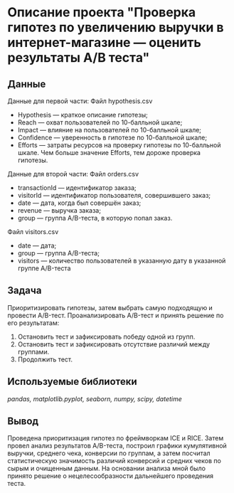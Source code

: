 # Описание проекта "Проверка гипотез по увеличению выручки в интернет-магазине — оценить результаты A/B теста"


## Данные

Данные для первой части:
Файл hypothesis.csv
- Hypothesis — краткое описание гипотезы;
- Reach — охват пользователей по 10-балльной шкале;
- Impact — влияние на пользователей по 10-балльной шкале;
- Confidence — уверенность в гипотезе по 10-балльной шкале;
- Efforts — затраты ресурсов на проверку гипотезы по 10-балльной шкале. Чем больше значение Efforts, тем дороже проверка гипотезы.

Данные для второй части:
Файл orders.csv
- transactionId — идентификатор заказа;
- visitorId — идентификатор пользователя, совершившего заказ;
- date — дата, когда был совершён заказ;
- revenue — выручка заказа;
- group — группа A/B-теста, в которую попал заказ.

Файл visitors.csv
- date — дата;
- group — группа A/B-теста;
- visitors — количество пользователей в указанную дату в указанной группе A/B-теста


## Задача

Приоритизировать гипотезы, затем выбрать самую подходящую и провести A/B-тест. Проанализировать A/B-тест и принять решение по его результатам:
1. Остановить тест и зафиксировать победу одной из групп.
2. Остановить тест и зафиксировать отсутствие различий между группами.
3. Продолжить тест.

## Используемые библиотеки
*pandas, matplotlib.pyplot, seaborn, numpy, scipy, datetime*

## Вывод
Проведена приоритизация гипотез по фреймворкам ICE и RICE. Затем провел анализ
результатов A/B-теста, построил графики кумулятивной выручки, среднего чека,
конверсии по группам, а затем посчитал статистическую значимость различий конверсий
и средних чеков по сырым и очищенным данным. На основании анализа мной было
принято решение о нецелесообразности дальнейшего проведения теста.
